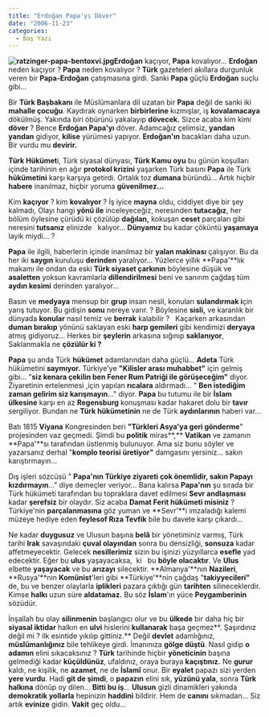 ```yaml
---
title: "Erdoğan Papa'yı Döver"
date: "2006-11-23"
categories: 
  - Baş Yazı
---
```


**![ratzinger-papa-bentoxvi.jpg](/uploads/2006/11/ratzinger-papa-bentoxvi.jpg)Erdoğan** kaçıyor, **Papa** kovalıyor... **Erdoğan** neden kaçıyor ? **Papa** neden kovalıyor ? **Türk** gazeteleri akıllara durgunluk veren bir **Papa-Erdoğan** çatışmasına girdi. Sanki **Papa** güçlü **Erdoğan** suçlu gibi...

Bir **Türk Başbakanı** ile Müslümanlara dil uzatan bir **Papa** değil de sanki iki **mahalle çocuğu**. Kaydırak oynarken **birbirlerine** kızmışlar, iş **kovalamacaya** dökülmüş. Yakında biri öbürünü yakalayıp **dövecek.** Sizce acaba kim kimi **döver** ? Bence **Erdoğan Papa'yı** döver. Adamcağız çelimsiz, **yandan yandan** gidiyor, **kilise** yürümesi yapıyor. **Erdoğan'ın** bacakları daha uzun. Bir vurdu mu **devirir.**

**Türk Hükümet**i, Türk siyasal dünyası, **Türk Kamu oyu** bu günün koşulları içinde tarihinin en ağır **protokol krizini** yaşarken Türk basını **Papa** ile Türk **hükümetini** karşı karşıya getirdi. Ortalık toz **dumana** büründü... Artık hiçbir **habere** inanılmaz, hiçbir yoruma **güvenilmez...**

Kim **kaçıyor** ? kim **kovalıyor** ? İş iyice **mayna** oldu, ciddiyet diye bir şey kalmadı, Olayı hangi **yönü ile** inceleyeceğiz, neresinden **tutacağız**, her bölüm öylesine çürüdü ki çözülüp **dağılan,** kokuşan **ceset** parçaları gibi neresini **tutsanız** elinizde   kalıyor... **Dünyamız** bu kadar çöküntü **yaşamaya** layik miydi... ?

**Papa** ile ilgili, haberlerin içinde inanılmaz bir **yalan makinası** çalışıyor. Bu da her iki **saygın** kuruluşu **derinden** yaralıyor... Yüzlerce yıllık **Papa'**lık makamı ile ondan da eski **Türk siyaset çarkının** böylesine düşük ve **asaletten** yoksun kavramlarla **dillendirilmesi** beni ve sanırım çağdaş tüm **aydın kesimi** derinden yaralıyor...

Basın ve **medyaya** mensup bir **grup** insan nesli, konuları **sulandırmak i**çin yarış tutuyor. Bu gidişin **sonu** nereye varır. ? Böylesine **sisli,** ve karanlık bir dünyada **konular** nasıl temiz ve **berrak** kalabilir ?   Kaçarken arkasından **duman bırakıp** yönünü saklayan eski **harp gemileri** gibi kendimizi **deryaya** atmış gidiyoruz... Herkes bir **şeylerin** arkasına sığınıp **saklanıyor**, Saklanmakla ne **çözülür ki ?**

**Papa** şu anda Türk **hükümet** adamlarından daha güçlü... **Adeta** Türk hükümetini **saymıyor.** Türkiye'ye **"Kilisler arası muhabbet"** için gelmiş gibi... "**siz kenara çekilin ben Fener Rum Patriği ile görüşeceğim"** diyor. Ziyaretinin ertelenmesi ,için yapılan **rıcalara** aldırmadı... " **Ben istediğim zaman gelirim siz karışmayın**..." diyor. **Papa** bu tutumu ile bir **İslam ülkesine** karşı en az **Regensburg** konuşması kadar hakaret dolu bir **tavır** sergiliyor. Bundan ne **Türk hükümetinin** ne de Türk **aydınlarının** haberi var...

Batı 1815 **Viyana** Kongresinden beri **"Türkleri Asya'ya geri gönderme**" projesinden vaz geçmedi. Şimdi bu **politik** miras**,** **Vatikan** ve zamanın **Papa'**sı tarafından üstlenmiş bulunuyor. Ama siz bunu söyler ve yazarsanız derhal "**komplo teorisi üretiyor"** damgasını yersiniz... sakın karıştırmayın...

Dış işleri sözcüsü " **Papa'nın Türkiye ziyareti çok önemlidir, sakın Papayı kızdırmayın**..." diye demeçler veriyor... Bana kalırsa **Papa'nın** şu sırada bir Türk hükümeti tarafından bu topraklara davet edilmesi **Sevr andlaşması** kadar **şerefsiz** bir olaydır. Siz acaba **Damat Ferit hükümeti misiniz** ? Türkiye'nin **parçalanmasına** göz yuman ve **Sevr'**i imzaladığı kalemi müzeye hediye eden **feylesof Rıza Tevfik** bile bu davete karşı çıkardı...

Ne kadar **duygusuz** ve Ulusun başına **belâ** bir yönetiminiz varmış, Türk tarihi **Irak** savaşındaki **çuval olayından** sonra bu densizliği, **sonsuza** kadar affetmeyecektir. Gelecek **nesillerimiz** sizin bu işinizi yüzyıllarca **esefle** yad edecektir. Eğer bu **ulus** yaşayacaksa,  ki   bu **böyle olacaktır**. Ve **Ulus** elbette **yaşayacak** ve bu **arızayı** silecektir. **Almanya'**nın **Nazileri**, **Rusya'**nın **Komünist**'leri gibi **Türkiye'**nin çağdaş "**takiyyecileri"** de, bu ve benzer olaylarla **iplikleri** pazara çıktığı gün **tarihten** silineceklerdir. Kimse **halkı** uzun süre **aldatamaz.** Bu söz **İslam**'ın yüce **Peygamberinin** sözüdür.  

İnşallah bu olay **silinmenin** başlangıcı olur ve bu **ülkede** bir daha hiç bir **siyasal iktidar** halkın en **ulvi** hislerini **kullanarak** başa geçmez**. Şaşırdınız değil mi ? ilk esintide yıkılıp gittiniz.** Değil **devlet** adamlığınız, **müslümanlığınız** bile tehlikeye girdi. İmanınıza **gölge düştü**. Nasıl gidip **o adamın** elini sıkacaksınız ? **Türk** tarihinde hiçbir **yöneticinin** başına gelmediği kadar **küçüldünüz**, ufaldınız, oraya buraya **kaçıştınız.** Ne **gurur** kaldı, ne kişilik, ne **azamet**, ne de **İslamî** onur. Bir **eyalet** papazı sizi yerden **yere vurdu**. Hadi **git de şimdi**, o **papazın** elini sık, **yüzünü yala**, sonra **Türk halkına** dönüp oy dilen... **Bitti bu iş**... **Ulusun** gizli dinamikleri yakında **demokratik yollarla** hepinizin **haddini** bildirir. Hem de **canını** sıkmadan... Siz artık **evinize** gidin. **Vakit** geç oldu...
